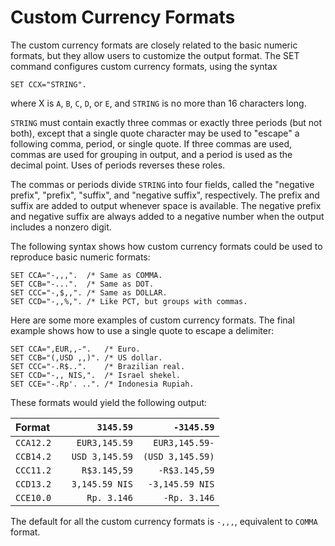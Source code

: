 # Custom Currency Formats

The custom currency formats are closely related to the basic numeric
formats, but they allow users to customize the output format.  The SET
command configures custom currency formats, using the syntax

```
SET CCX="STRING".
```

where X is `A`, `B`, `C`, `D`, or `E`, and `STRING` is no more than 16
characters long.

   `STRING` must contain exactly three commas or exactly three periods
(but not both), except that a single quote character may be used to
"escape" a following comma, period, or single quote.  If three commas
are used, commas are used for grouping in output, and a period is used
as the decimal point.  Uses of periods reverses these roles.

   The commas or periods divide `STRING` into four fields, called the
"negative prefix", "prefix", "suffix", and "negative suffix",
respectively.  The prefix and suffix are added to output whenever
space is available.  The negative prefix and negative suffix are
always added to a negative number when the output includes a nonzero
digit.

   The following syntax shows how custom currency formats could be used
to reproduce basic numeric formats:

```
SET CCA="-,,,".  /* Same as COMMA.
SET CCB="-...".  /* Same as DOT.
SET CCC="-,$,,". /* Same as DOLLAR.
SET CCD="-,,%,". /* Like PCT, but groups with commas.
```

   Here are some more examples of custom currency formats.  The final
example shows how to use a single quote to escape a delimiter:

```
SET CCA=",EUR,,-".   /* Euro.
SET CCB="(,USD ,,)". /* US dollar.
SET CCC="-.R$..".    /* Brazilian real.
SET CCD="-,, NIS,".  /* Israel shekel.
SET CCE="-.Rp'. ..". /* Indonesia Rupiah.
```

These formats would yield the following output:

|Format    |` 3145.59`         |`-3145.59`|
|:---------|------------------:|---------------:|
|`CCA12.2` |  ` EUR3,145.59`   |  `EUR3,145.59-`|
|`CCB14.2` |  `  USD 3,145.59` |  `(USD 3,145.59)`|
|`CCC11.2` |  ` R$3.145,59`    |  `-R$3.145,59`|
|`CCD13.2` |  ` 3,145.59 NIS`  |  `-3,145.59 NIS`|
|`CCE10.0` |  ` Rp. 3.146`     |  `-Rp. 3.146`|

   The default for all the custom currency formats is `-,,,`, equivalent
to `COMMA` format.

